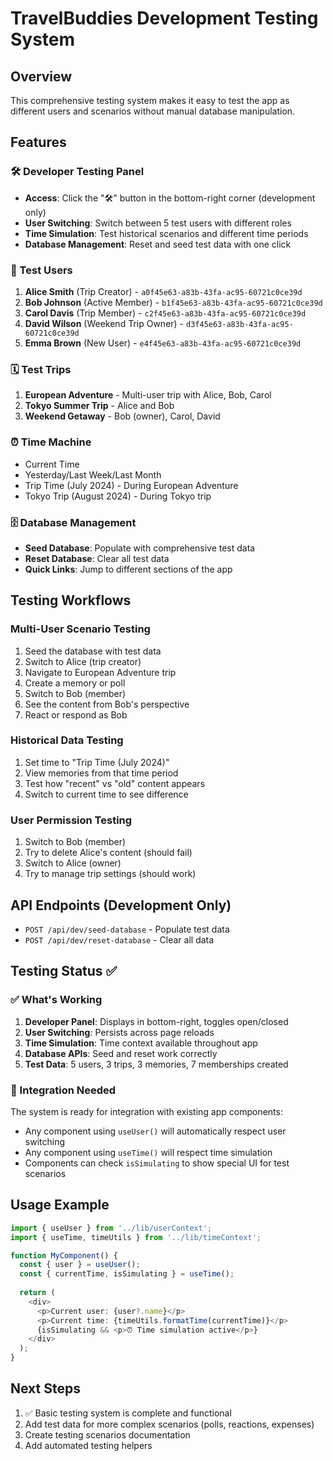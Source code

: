 # TravelBuddies Development Testing System

## Overview
This comprehensive testing system makes it easy to test the app as different users and scenarios without manual database manipulation.

## Features

### 🛠️ Developer Testing Panel
- **Access**: Click the "🛠️" button in the bottom-right corner (development only)
- **User Switching**: Switch between 5 test users with different roles
- **Time Simulation**: Test historical scenarios and different time periods
- **Database Management**: Reset and seed test data with one click

### 👥 Test Users
1. **Alice Smith** (Trip Creator) - `a0f45e63-a83b-43fa-ac95-60721c0ce39d`
2. **Bob Johnson** (Active Member) - `b1f45e63-a83b-43fa-ac95-60721c0ce39d`
3. **Carol Davis** (Trip Member) - `c2f45e63-a83b-43fa-ac95-60721c0ce39d`
4. **David Wilson** (Weekend Trip Owner) - `d3f45e63-a83b-43fa-ac95-60721c0ce39d`
5. **Emma Brown** (New User) - `e4f45e63-a83b-43fa-ac95-60721c0ce39d`

### 🗓️ Test Trips
1. **European Adventure** - Multi-user trip with Alice, Bob, Carol
2. **Tokyo Summer Trip** - Alice and Bob
3. **Weekend Getaway** - Bob (owner), Carol, David

### ⏰ Time Machine
- Current Time
- Yesterday/Last Week/Last Month
- Trip Time (July 2024) - During European Adventure
- Tokyo Trip (August 2024) - During Tokyo trip

### 🗄️ Database Management
- **Seed Database**: Populate with comprehensive test data
- **Reset Database**: Clear all test data
- **Quick Links**: Jump to different sections of the app

## Testing Workflows

### Multi-User Scenario Testing
1. Seed the database with test data
2. Switch to Alice (trip creator)
3. Navigate to European Adventure trip
4. Create a memory or poll
5. Switch to Bob (member)
6. See the content from Bob's perspective
7. React or respond as Bob

### Historical Data Testing
1. Set time to "Trip Time (July 2024)"
2. View memories from that time period
3. Test how "recent" vs "old" content appears
4. Switch to current time to see difference

### User Permission Testing
1. Switch to Bob (member)
2. Try to delete Alice's content (should fail)
3. Switch to Alice (owner)
4. Try to manage trip settings (should work)

## API Endpoints (Development Only)
- `POST /api/dev/seed-database` - Populate test data
- `POST /api/dev/reset-database` - Clear all data

## Testing Status ✅

### ✅ What's Working
1. **Developer Panel**: Displays in bottom-right, toggles open/closed
2. **User Switching**: Persists across page reloads
3. **Time Simulation**: Time context available throughout app
4. **Database APIs**: Seed and reset work correctly
5. **Test Data**: 5 users, 3 trips, 3 memories, 7 memberships created

### 🔧 Integration Needed
The system is ready for integration with existing app components:
- Any component using `useUser()` will automatically respect user switching
- Any component using `useTime()` will respect time simulation
- Components can check `isSimulating` to show special UI for test scenarios

## Usage Example

```typescript
import { useUser } from '../lib/userContext';
import { useTime, timeUtils } from '../lib/timeContext';

function MyComponent() {
  const { user } = useUser();
  const { currentTime, isSimulating } = useTime();
  
  return (
    <div>
      <p>Current user: {user?.name}</p>
      <p>Current time: {timeUtils.formatTime(currentTime)}</p>
      {isSimulating && <p>⏰ Time simulation active</p>}
    </div>
  );
}
```

## Next Steps
1. ✅ Basic testing system is complete and functional
2. Add test data for more complex scenarios (polls, reactions, expenses)
3. Create testing scenarios documentation
4. Add automated testing helpers